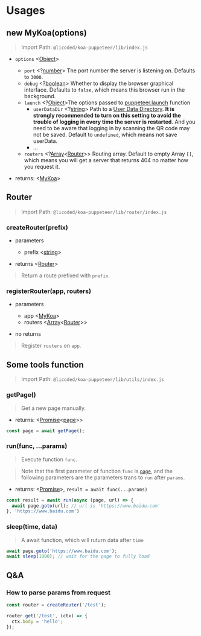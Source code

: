 # Usages

## new MyKoa(options)

> Import Path: `@licoded/koa-puppeteer/lib/index.js`

- `options` <[Object](https://developer.mozilla.org/en-US/docs/Web/JavaScript/Reference/Global_Objects/Object)>
  * `port` <?[number](https://developer.mozilla.org/en-US/docs/Web/JavaScript/Data_structures#number_type)> The port number the server is listening on. Defaults to `3000`.
  * `debug` <?[boolean](https://developer.mozilla.org/en-US/docs/Web/JavaScript/Data_structures#boolean_type)> Whether to display the browser graphical interface. Defaults to `false`, which means this browser run in the background.
  * `launch` <?[Object](https://developer.mozilla.org/en-US/docs/Web/JavaScript/Reference/Global_Objects/Object)>The options passed to [puppeteer.launch](https://pptr.dev/#?product=Puppeteer&version=v13.0.0&show=api-puppeteerlaunchoptions) function
    - `userDataDir` <?[string](https://developer.mozilla.org/en-US/docs/Web/JavaScript/Data_structures#string_type)> Path to a [User Data Directory](https://chromium.googlesource.com/chromium/src/+/refs/heads/main/docs/user_data_dir.md). **It is strongly recommended to turn on this setting to avoid the trouble of logging in every time the server is restarted**. And you need to be aware that logging in by scanning the QR code may not be saved. Default to `undefined`, which means not save userData.
    - ...
  * `routers` <?[Array](https://developer.mozilla.org/en-US/docs/Web/JavaScript/Reference/Global_Objects/Array)<[Router](https://github.com/DefinitelyTyped/DefinitelyTyped/blob/master/types/koa__router/index.d.ts)>> Routing array. Default to empty Array `[]`, which means you will get a server that returns 404 no matter how you request it.

- returns: <[MyKoa](https://github.com/licoded/koa-puppeteer/blob/master/lib/MyKoa.js)>

## Router

> Import Path: `@licoded/koa-puppeteer/lib/router/index.js`

### createRouter(prefix)

- parameters
  * prefix <[string](https://developer.mozilla.org/en-US/docs/Web/JavaScript/Data_structures#string_type)>

- returns <[Router](https://github.com/DefinitelyTyped/DefinitelyTyped/blob/master/types/koa__router/index.d.ts)>

> Return a route prefixed with `prefix`.

### registerRouter(app, routers)

- parameters
  * app <[MyKoa](https://github.com/licoded/koa-puppeteer/blob/master/lib/MyKoa.js)>
  * routers <[Array](https://developer.mozilla.org/en-US/docs/Web/JavaScript/Reference/Global_Objects/Array)<[Router](https://github.com/DefinitelyTyped/DefinitelyTyped/blob/master/types/koa__router/index.d.ts)>>

- no returns

> Register `routers` on `app`.

## Some tools function

> Import Path: `@licoded/koa-puppeteer/lib/utils/index.js`

### getPage()

> Get a new page manually.

- returns: <[Promise](https://developer.mozilla.org/en-US/docs/Web/JavaScript/Reference/Global_Objects/Promise)<[page](https://pptr.dev/#?product=Puppeteer&version=v13.0.0&show=api-class-page)>>

```js
const page = await getPage();
```

### run(func, ...params)

> Execute function `func`.

> Note that the first parameter of function `func` is [`page`](https://pptr.dev/#?product=Puppeteer&version=v13.0.0&show=api-class-page), and the following parameters are the parameters trans to `run` after `params`.

- returns: <[Promise](https://developer.mozilla.org/en-US/docs/Web/JavaScript/Reference/Global_Objects/Promise)<result>>, `result = await func(...params)`

```js
const result = await run(async (page, url) => {
  await page.goto(url); // url is 'https://www.baidu.com'
}, 'https://www.baidu.com')
```

### sleep(time, data)

> A await function, which will ruturn data after `time`

```js
await page.goto('https://www.baidu.com');
await sleep(1000); // wait for the page to fully load
```

## Q&A

### How to parse params from request

```js
const router = createRouter('/test');

router.get('/test', (ctx) => {
  ctx.body = 'hello';
});
```


